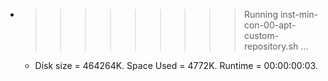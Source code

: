 * >>>>>>>>> Running inst-min-con-00-apt-custom-repository.sh ...
  * Disk size = 464264K. Space Used = 4772K. Runtime = 00:00:00:03.
